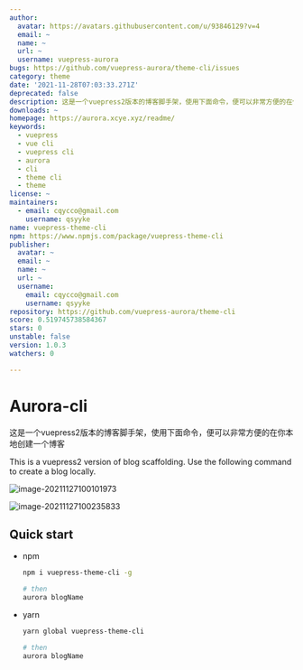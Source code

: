 ```yaml
---
author:
  avatar: https://avatars.githubusercontent.com/u/93846129?v=4
  email: ~
  name: ~
  url: ~
  username: vuepress-aurora
bugs: https://github.com/vuepress-aurora/theme-cli/issues
category: theme
date: '2021-11-28T07:03:33.271Z'
deprecated: false
description: 这是一个vuepress2版本的博客脚手架，使用下面命令，便可以非常方便的在你本地创建一个博客
downloads: ~
homepage: https://aurora.xcye.xyz/readme/
keywords:
  - vuepress
  - vue cli
  - vuepress cli
  - aurora
  - cli
  - theme cli
  - theme
license: ~
maintainers:
  - email: cqycco@gmail.com
    username: qsyyke
name: vuepress-theme-cli
npm: https://www.npmjs.com/package/vuepress-theme-cli
publisher:
  avatar: ~
  email: ~
  name: ~
  url: ~
  username:
    email: cqycco@gmail.com
    username: qsyyke
repository: https://github.com/vuepress-aurora/theme-cli
score: 0.519745738584367
stars: 0
unstable: false
version: 1.0.3
watchers: 0

---
```


# Aurora-cli

这是一个vuepress2版本的博客脚手架，使用下面命令，便可以非常方便的在你本地创建一个博客

This is a vuepress2 version of blog scaffolding. Use the following command to create a blog locally.

![image-20211127100101973](https://ooszy.cco.vin/img/blog-note/image-20211127100101973.png?x-oss-process=style/pictureProcess1)

![image-20211127100235833](https://ooszy.cco.vin/img/blog-note/image-20211127100235833.png?x-oss-process=style/pictureProcess1)

## Quick start

- npm

  ```sh
  npm i vuepress-theme-cli -g
  
  # then
  aurora blogName
  ```

- yarn

  ```sh
  yarn global vuepress-theme-cli
  
  # then
  aurora blogName
  ```